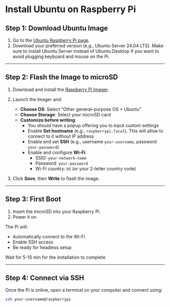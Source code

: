# Install Ubuntu on Raspberry Pi 
## Step 1: Download Ubuntu Image

1. Go to the [Ubuntu Raspberry Pi page](https://ubuntu.com/raspberry-pi).
2. Download your preferred version (e.g., Ubuntu Server 24.04 LTS). Make sure to install Ubuntu Server instead of Ubuntu Desktop if you want to avoid plugging keyboard and mouse on the Pi.

---

## Step 2: Flash the Image to microSD

1. Download and install the [Raspberry Pi Imager](https://www.raspberrypi.com/software/).
2. Launch the Imager and:
   - **Choose OS**: Select “Other general-purpose OS > Ubuntu”
   - **Choose Storage**: Select your microSD card
   - **Customize before writing**:
     - You should have a popup offering you to input custom settings
     - Enable **Set hostname** (e.g., `raspberrypi.local`). This will allow to connect to it without IP address
     - Enable and set **SSH** (e.g., username `your-username`, password `your-password`)
     - Enable and configure **Wi-Fi**:
       - SSID: `your-network-name`
       - Password: `your-password`
       - Wi-Fi country: `US` (or your 2-letter country code)

3. Click **Save**, then **Write** to flash the image.

---

## Step 3: First Boot

1. Insert the microSD into your Raspberry Pi.
2. Power it on.

The Pi will:
- Automatically connect to the Wi-Fi
- Enable SSH access
- Be ready for headless setup

Wait for 5-10 min for the installation to complete

---

## Step 4: Connect via SSH

Once the Pi is online, open a terminal on your computer and connect using:

```bash
ssh your-username@raspberrypi
```